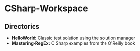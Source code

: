 # CSharp-Workspace
## Directories
- **HelloWorld:** Classic test solution using the solution manager
- **Mastering-RegEx:** C Sharp examples from the O'Reilly book
